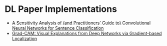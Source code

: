 # DL Paper Implementations


 - [A Sensitivity Analysis of (and Practitioners' Guide to) Convolutional Neural Networks for Sentence Classification](https://arxiv.org/abs/1510.03820)
-  [Grad-CAM: Visual Explanations from Deep Networks via Gradient-based Localization](https://arxiv.org/abs/1610.02391)
